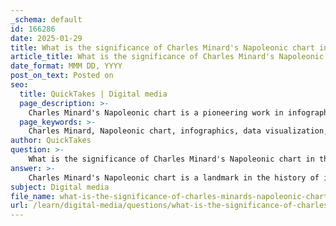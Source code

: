 ```yaml
---
_schema: default
id: 166286
date: 2025-01-29
title: What is the significance of Charles Minard's Napoleonic chart in the history of infographics?
article_title: What is the significance of Charles Minard's Napoleonic chart in the history of infographics?
date_format: MMM DD, YYYY
post_on_text: Posted on
seo:
  title: QuickTakes | Digital media
  page_description: >-
    Charles Minard's Napoleonic chart is a pioneering work in infographics, showcasing the journey of Napoleon's army and emphasizing the importance of clear, truthful data representation and narrative visualization in the history of data graphics.
  page_keywords: >-
    Charles Minard, Napoleonic chart, infographics, data visualization, multidimensional data, narrative visualization, graphical integrity, information design, historical context, effective communication
author: QuickTakes
question: >-
    What is the significance of Charles Minard's Napoleonic chart in the history of infographics?
answer: >-
    Charles Minard's Napoleonic chart is a landmark in the history of infographics and data visualization. Created in the 19th century, this chart illustrates the harrowing journey of Napoleon's army during the 1812 invasion of Russia, detailing both the advance to Moscow and the devastating retreat. \n\nThe significance of Minard's chart lies in several key aspects:\n\n1. **Multidimensional Data Representation**: The chart effectively combines multiple data dimensions into a single visual. It displays the size of the army, the geographical location, the direction of movement, and the temperature experienced during the campaign. This integration of various data types allows viewers to grasp complex information at a glance.\n\n2. **Narrative Visualization**: Minard's infographic tells a compelling story. It not only presents data but also conveys the narrative of loss and hardship faced by the troops. The visual representation of the army's dwindling numbers as they retreated from Moscow serves as a powerful illustration of the campaign's disastrous outcome.\n\n3. **Graphical Integrity**: The chart is often cited as an example of graphical integrity, a principle emphasized by modern data visualization experts like Edward Tufte. Minard's work avoids misleading representations and instead provides an honest depiction of the data, allowing for accurate interpretation.\n\n4. **Influence on Information Design**: Minard's chart has had a lasting impact on the field of information design. It is frequently referenced in discussions about effective data visualization and has inspired countless designers to create infographics that prioritize clarity, efficiency, and storytelling.\n\n5. **Historical Context**: The chart is also significant in the context of its time. It predates many modern data visualization techniques and serves as an early example of how visual communication can be used to convey complex information effectively.\n\nIn summary, Charles Minard's Napoleonic chart is celebrated not only for its aesthetic qualities but also for its innovative approach to data visualization. It remains a foundational piece in the study of infographics, illustrating the power of visual storytelling and the importance of clear, honest data representation.
subject: Digital media
file_name: what-is-the-significance-of-charles-minards-napoleonic-chart-in-the-history-of-infographics.md
url: /learn/digital-media/questions/what-is-the-significance-of-charles-minards-napoleonic-chart-in-the-history-of-infographics
---
```


&nbsp;